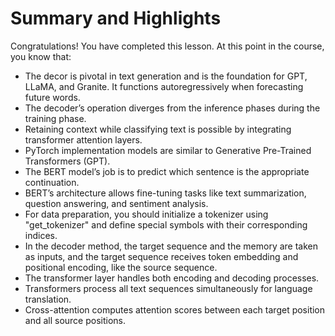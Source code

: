 # Summary and Highlights

Congratulations! You have completed this lesson. At this point in the course, you know that:

* The decor is pivotal in text generation and is the foundation for GPT, LLaMA, and Granite. It functions autoregressively when forecasting future words.
* The decoder’s operation diverges from the inference phases during the training phase.
* Retaining context while classifying text is possible by integrating transformer attention layers.
* PyTorch implementation models are similar to Generative Pre-Trained Transformers (GPT).
* The BERT model’s job is to predict which sentence is the appropriate continuation.
* BERT’s architecture allows fine-tuning tasks like text summarization, question answering, and sentiment analysis.
* For data preparation, you should initialize a tokenizer using "get_tokenizer" and define special symbols with their corresponding indices.
* In the decoder method, the target sequence and the memory are taken as inputs, and the target sequence receives token embedding and positional encoding, like the source sequence.
* The transformer layer handles both encoding and decoding processes.
* Transformers process all text sequences simultaneously for language translation.
* Cross-attention computes attention scores between each target position and all source positions.

